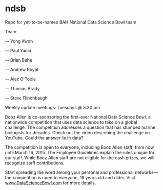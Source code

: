 # ndsb
Repo for yet-to-be-named BAH National Data Science Bowl team

Team:

-- Yong Kwon

-- Paul Yacci

-- Brian Behe

-- Andrew Royal

-- Alex O'Toole

-- Thomas Brady

-- Steve Flinchbaugh



Weekly update meetings:  Tuesdays @ 3:30 pm


Booz Allen is co-sponsoring the first-ever National Data Science Bowl, a nationwide competition that uses data science to take on a global challenge. The competition addresses a question that has stumped marine biologists for decades. Check out the video describing the challenge on YouTube. Could the answer lie in data?

The competition is open to everyone, including Booz Allen staff, from now until March 16, 2015. The Employee Guidelines explain the rules unique for our staff. While Booz Allen staff are not eligible for the cash prizes, we will recognize staff contributions.

Start spreading the word among your personal and professional networks—the competition is open to everyone, 18 years old and older. Visit www.DataScienceBowl.com for more details.
